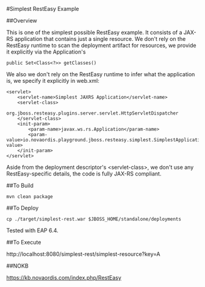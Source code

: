 #Simplest RestEasy Example

##Overview

This is one of the simplest possible RestEasy example. It consists of a JAX-RS application that contains just a
single resource. We don't rely on the RestEasy runtime to scan the deployment artifact for resources, we provide it
explicitly via the Application's

    public Set<Class<?>> getClasses()

We also we don't rely on the RestEasy runtime to infer what the application is, we specify it explicitly in web.xml:

    <servlet>
        <servlet-name>Simplest JAXRS Application</servlet-name>
        <servlet-class>
            org.jboss.resteasy.plugins.server.servlet.HttpServletDispatcher
        </servlet-class>
        <init-param>
            <param-name>javax.ws.rs.Application</param-name>
            <param-value>io.novaordis.playground.jboss.resteasy.simplest.SimplestApplication</param-value>
        </init-param>
    </servlet>
    
Aside from the deployment descriptor's &lt;servlet-class&gt;, we don't use any RestEasy-specific details, the code is fully
JAX-RS compliant.    

##To Build

    mvn clean package

##To Deploy

    cp ./target/simplest-rest.war $JBOSS_HOME/standalone/deployments

Tested with EAP 6.4.

##To Execute

http://localhost:8080/simplest-rest/simplest-resource?key=A

##NOKB

https://kb.novaordis.com/index.php/RestEasy









